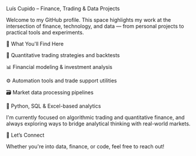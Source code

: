 Luís Cupido – Finance, Trading & Data Projects

Welcome to my GitHub profile. This space highlights my work at the intersection of finance, technology, and data — from personal projects to practical tools and experiments.

🚀 What You'll Find Here

🧠 Quantitative trading strategies and backtests

📊 Financial modeling & investment analysis

⚙️ Automation tools and trade support utilities

🗃️ Market data processing pipelines

🐍 Python, SQL & Excel-based analytics

I'm currently focused on algorithmic trading and quantitative finance, and always exploring ways to bridge analytical thinking with real-world markets.

🤝 Let’s Connect

Whether you're into data, finance, or code, feel free to reach out!
